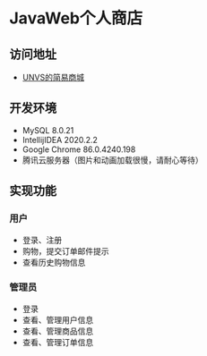 # JavaWeb个人商店

## 访问地址

* [UNVS的简易商城](http://175.24.98.177:8085/myshop/)

## 开发环境

* MySQL 8.0.21
* IntellijIDEA 2020.2.2
* Google Chrome 86.0.4240.198
* 腾讯云服务器（图片和动画加载很慢，请耐心等待）

## 实现功能

### 用户

* 登录、注册
* 购物，提交订单邮件提示
* 查看历史购物信息

### 管理员

* 登录
* 查看、管理用户信息
* 查看、管理商品信息
* 查看、管理订单信息


